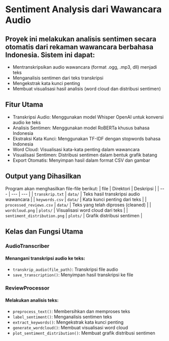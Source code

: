 # Sentiment Analysis dari Wawancara Audio

## Proyek ini melakukan analisis sentimen secara otomatis dari rekaman wawancara berbahasa Indonesia. Sistem ini dapat:

- Mentranskripsikan audio wawancara (format .ogg, .mp3, dll) menjadi teks
- Menganalisis sentimen dari teks transkripsi
- Mengekstrak kata kunci penting
- Membuat visualisasi hasil analisis (word cloud dan distribusi sentimen)

## Fitur Utama

- Transkripsi Audio: Menggunakan model Whisper OpenAI untuk konversi audio ke teks
- Analisis Sentimen: Menggunakan model RoBERTa khusus bahasa Indonesia
- Ekstraksi Kata Kunci: Menggunakan TF-IDF dengan stopwords bahasa Indonesia
- Word Cloud: Visualisasi kata-kata penting dalam wawancara
- Visualisasi Sentimen: Distribusi sentimen dalam bentuk grafik batang
- Export Otomatis: Menyimpan hasil dalam format CSV dan gambar

## Output yang Dihasilkan

Program akan menghasilkan file-file berikut:
| file | Direktori | Deskripsi |
| --- | --- | --- |
| `transkrip.txt` | `data/` | Teks hasil transkripsi audio wawancara |
| `keywords.csv` | `data/` | Kata kunci penting dari teks |
| `processed_reviews.csv` | `data/` | Teks yang telah diproses (cleaned) |
| `wordcloud.png` | `plots/` | Visualisasi word cloud dari teks |
| `sentiment_distribution.png` | `plots/` | Grafik distribusi sentimen |

## Kelas dan Fungsi Utama

### AudioTranscriber

#### Menangani transkripsi audio ke teks:

- `transkrip_audio(file_path)`: Transkripsi file audio
- `save_transcription()`: Menyimpan hasil transkripsi ke file

### ReviewProcessor

#### Melakukan analisis teks:

- `preprocess_text()`: Membersihkan dan memproses teks
- `label_sentiment()`: Menganalisis sentimen teks
- `extract_keywords()`: Mengekstrak kata kunci penting
- `generate_wordcloud()`: Membuat visualisasi word cloud
- `plot_sentiment_distribution()`: Membuat grafik distribusi sentimen
